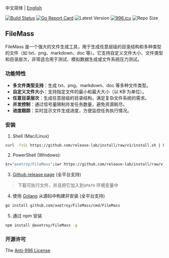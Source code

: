 中文简体 | [English](README_en-US.md)

[![Build Status](https://github.com/axetroy/FileMass/workflows/ci/badge.svg)](https://github.com/axetroy/FileMass/actions)
[![Go Report Card](https://goreportcard.com/badge/github.com/axetroy/FileMass)](https://goreportcard.com/report/github.com/axetroy/FileMass)
![Latest Version](https://img.shields.io/github/v/release/axetroy/FileMass.svg)
[![996.icu](https://img.shields.io/badge/link-996.icu-red.svg)](https://996.icu)
![Repo Size](https://img.shields.io/github/repo-size/axetroy/FileMass.svg)

## FileMass

FileMass 是一个强大的文件生成工具，用于生成任意层级的目录结构和多种类型的文件（如 txt、png、markdown、doc 等）。它支持自定义文件大小、文件类型和目录层次，非常适合用于测试、模拟数据生成或文件系统压力测试。

### 功能特性

- **多文件类型支持**：生成 txt、png、markdown、doc 等多种文件类型。
- **自定义文件大小**：支持指定文件的最小和最大大小（以 KB 为单位）。
- **任意目录层次**：生成任意层级的目录结构，满足复杂文件系统的需求。
- **并发控制**：通过信号量限制并发任务数量，避免资源耗尽。
- **进度跟踪**：实时显示文件生成进度，方便监控任务执行情况。

### 安装

1. Shell (Mac/Linux)

```bash
curl -fsSL https://github.com/release-lab/install/raw/v1/install.sh | bash -s -- -r=axetroy/FileMass
```

2. PowerShell (Windows):

```bash
$r="axetroy/FileMass";iwr https://github.com/release-lab/install/raw/v1/install.ps1 -useb | iex
```

3. [Github release page](https://github.com/axetroy/FileMass/releases) (全平台支持)

> 下载可执行文件，并且把它加入到`$PATH` 环境变量中

4. 使用 [Golang](https://golang.org) 从源码中构建并安装 (全平台支持)

```bash
go install github.com/axetroy/FileMass/cmd/FileMass
```

5. 通过 npm 安装

```sh
npm install @axetroy/FileMass -g
```

### 开源许可

The [Anti-996 License](LICENSE_zh-CN)
